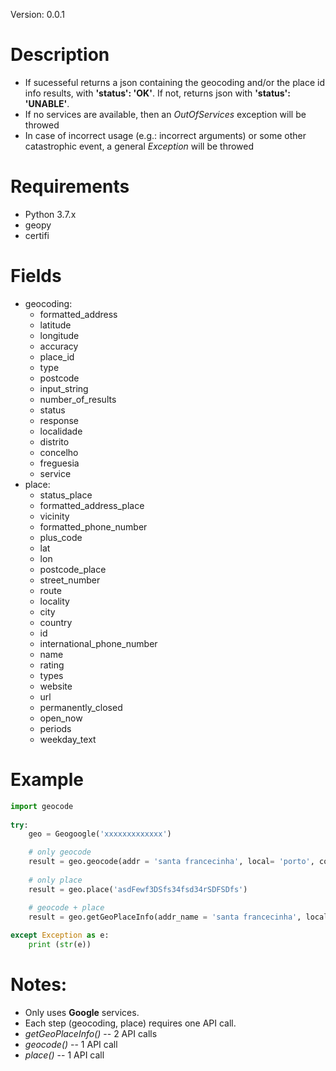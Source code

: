 
Version: 0.0.1

# Description
* If sucesseful returns a json containing the geocoding and/or the place id info results, with **'status': 'OK'**. If not, returns json with **'status': 'UNABLE'**.
* If no services are available, then an _OutOfServices_ exception will be throwed
* In case of incorrect usage (e.g.: incorrect arguments) or some other catastrophic event, a general _Exception_ will be throwed


# Requirements
* Python 3.7.x
* geopy
* certifi

# Fields
* geocoding:
	* formatted_address
	* latitude
	* longitude
	* accuracy
	* place_id
	* type
	* postcode
	* input_string
	* number_of_results
	* status
	* response
	* localidade
	* distrito
	* concelho
	* freguesia	
	* service
* place:
	* status_place
	* formatted_address_place
	* vicinity
	* formatted_phone_number
	* plus_code
	* lat
	* lon
	* postcode_place
	* street_number
	* route
	* locality
	* city
	* country
	* id
	* international_phone_number
	* name
	* rating
	* types
	* website
	* url
	* permanently_closed
	* open_now
	* periods
	* weekday_text
		

# Example

```python
import geocode
	
try:
	geo = Geogoogle('xxxxxxxxxxxxx')

	# only geocode
	result = geo.geocode(addr = 'santa francecinha', local= 'porto', country = "Portugal", saveraw = True)
	
	# only place
	result = geo.place('asdFewf3DSfs34fsd34rSDFSDfs')

	# geocode + place
	result = geo.getGeoPlaceInfo(addr_name = 'santa francecinha', local= 'porto', country = "Portugal") 
					
except Exception as e:
	print (str(e))
```

# Notes: 
* Only uses **Google** services.
* Each step (geocoding, place) requires one API call.
* _getGeoPlaceInfo()_ -- 2 API calls
* _geocode()_ -- 1 API call
* _place()_ -- 1 API call
